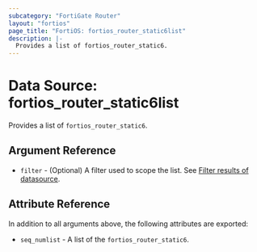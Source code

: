 ```yaml
---
subcategory: "FortiGate Router"
layout: "fortios"
page_title: "FortiOS: fortios_router_static6list"
description: |-
  Provides a list of fortios_router_static6.
---
```


# Data Source: fortios_router_static6list
Provides a list of `fortios_router_static6`.

## Argument Reference

* `filter` - (Optional) A filter used to scope the list. See [Filter results of datasource](https://registry.terraform.io/providers/fortinetdev/fortios/latest/docs/guides/fgt_filter).

## Attribute Reference

In addition to all arguments above, the following attributes are exported:

* `seq_numlist` -  A list of the `fortios_router_static6`.

